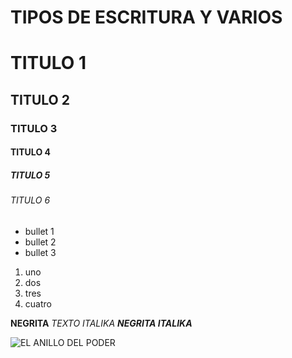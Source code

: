 # TIPOS DE ESCRITURA Y VARIOS

# TITULO 1
## TITULO 2
### TITULO 3
#### TITULO 4
##### TITULO 5
###### TITULO 6

* bullet 1
* bullet 2
* bullet 3

1. uno
2. dos
3. tres
4. cuatro

**NEGRITA**
_TEXTO ITALIKA_
***NEGRITA ITALIKA***

![EL ANILLO DEL PODER](https://articles-img.sftcdn.net/t_article_cover_xl/auto-mapping-folder/sites/2/2023/07/the-one-ring-encontrado.jpg)
